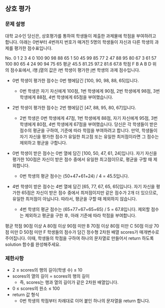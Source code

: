 ## 상호 평가

### 문제 설명
대학 교수인 당신은, 상호평가를 통하여 학생들이 제출한 과제물에 학점을 부여하려고 합니다. 아래는 0번부터 4번까지 번호가 매겨진 5명의 학생들이 자신과 다른 학생의 과제를 평가한 점수표입니다.

No.	0	1	2	3	4
0	100	90	98	88	65
1	50	45	99	85	77
2	47	88	95	80	67
3	61	57	100	80	65
4	24	90	94	75	65
평균	45.5	81.25	97.2	81.6	67.8
학점	F	B	A	B	D
위의 점수표에서, i행 j열의 값은 i번 학생이 평가한 j번 학생의 과제 점수입니다.

- 0번 학생이 평가한 점수는 0번 행에담긴 [100, 90, 98, 88, 65]입니다.
    - 0번 학생은 자기 자신에게 100점, 1번 학생에게 90점, 2번 학생에게 98점, 3번 학생에게 88점, 4번 학생에게 65점을 부여했습니다.
- 2번 학생이 평가한 점수는 2번 행에담긴 [47, 88, 95, 80, 67]입니다.
    - 2번 학생은 0번 학생에게 47점, 1번 학생에게 88점, 자기 자신에게 95점, 3번 학생에게 80점, 4번 학생에게 67점을 부여했습니다.
당신은 각 학생들이 받은 점수의 평균을 구하여, 기준에 따라 학점을 부여하려고 합니다.
만약, 학생들이 자기 자신을 평가한 점수가 유일한 최고점 또는 유일한 최저점이라면 그 점수는 제외하고 평균을 구합니다.

- 0번 학생이 받은 점수는 0번 열에 담긴 [100, 50, 47, 61, 24]입니다. 자기 자신을 평가한 100점은 자신이 받은 점수 중에서 유일한 최고점이므로, 평균을 구할 때 제외합니다.
    - 0번 학생의 평균 점수는 (50+47+61+24) / 4 = 45.5입니다.
- 4번 학생이 받은 점수는 4번 열에 담긴 [65, 77, 67, 65, 65]입니다. 자기 자신을 평가한 65점은 자신이 받은 점수 중에서 최저점이지만 같은 점수가 2개 더 있으므로, 유일한 최저점이 아닙니다. 따라서, 평균을 구할 때 제외하지 않습니다.
    - 4번 학생의 평균 점수는 (65+77+67+65+65) / 5 = 67.8입니다.
제외할 점수는 제외하고 평균을 구한 후, 아래 기준에 따라 학점을 부여합니다.

평균	학점
90점 이상	A
80점 이상 90점 미만	B
70점 이상 80점 미만	C
50점 이상 70점 미만	D
50점 미만	F
학생들의 점수가 담긴 정수형 2차원 배열 scores가 매개변수로 주어집니다. 이때, 학생들의 학점을 구하여 하나의 문자열로 만들어서 return 하도록 solution 함수를 완성해주세요.

### 제한사항
- 2 ≤ scores의 행의 길이(학생 수) ≤ 10
- scores의 열의 길이 = scores의 행의 길이
    - 즉, scores는 행과 열의 길이가 같은 2차원 배열입니다.
- 0 ≤ scores의 원소 ≤ 100
- return 값 형식
    - 0번 학생의 학점부터 차례대로 이어 붙인 하나의 문자열을 return 합니다.